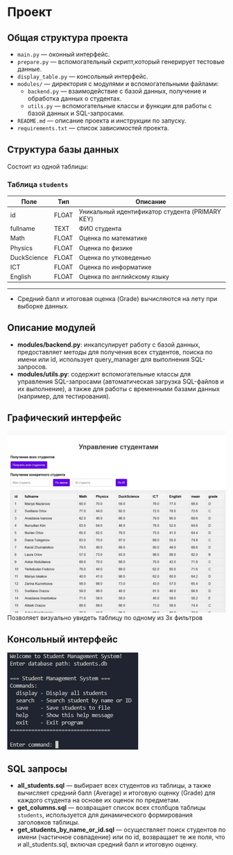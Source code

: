 # Проект 

## Общая структура проекта

- `main.py` — оконный интерфейс.
- `prepare.py` — вспомогательный скрипт,который генерирует тестовые данные.
- `display_table.py` — консольный интерфейс.
- `modules/` — директория с модулями и вспомогательными файлами:
  - `backend.py` — взаимодействие с базой данных, получение и обработка данных о студентах.
  - `utils.py` — вспомогательные классы и функции для работы с базой данных и SQL-запросами.
- `README.md` — описание проекта и инструкции по запуску.
- `requirements.txt` — список зависимостей проекта.

## Структура базы данных
Состоит из одной таблицы:

### Таблица `students`

| Поле        | Тип        | Описание                        |
|-------------|------------|---------------------------------|
| id          | FLOAT    | Уникальный идентификатор студента (PRIMARY KEY) |
| fullname    | TEXT       | ФИО студента                    |
| Math        | FLOAT    | Оценка по математике            |
| Physics     | FLOAT    | Оценка по физике                |
| DuckScience | FLOAT    | Оценка по утковеденью           |
| ICT         | FLOAT    | Оценка по информатике           |
| English     | FLOAT    | Оценка по английскому языку     |
---
- Средний балл и итоговая оценка (Grade) вычисляются на лету при выборке данных.

## Описание модулей

- **modules/backend.py**: инкапсулирует работу с базой данных, предоставляет методы для получения всех студентов, поиска по имени или id, использует query_manager для выполнения SQL-запросов.
- **modules/utils.py**: содержит вспомогательные классы для управления SQL-запросами (автоматическая загрузка SQL-файлов и их выполнение), а также для работы с временными базами данных (например, для тестирования).

## Графический интерфейс

![Изображение графического интерфейса](pictures/GUI.jpg)
Позволяет визуально увидеть таблицу по одному из 3х фильтров

## Консольный интерфейс
![Консольный интерфейс](pictures/UI.png)

## SQL запросы

- **all_students.sql** — выбирает всех студентов из таблицы, а также вычисляет средний балл (Average) и итоговую оценку (Grade) для каждого студента на основе их оценок по предметам.
- **get_columns.sql** — возвращает список всех столбцов таблицы `students`, используется для динамического формирования заголовков таблицы.
- **get_students_by_name_or_id.sql** — осуществляет поиск студентов по имени (частичное совпадение) или по id, возвращает те же поля, что и all_students.sql, включая средний балл и итоговую оценку.